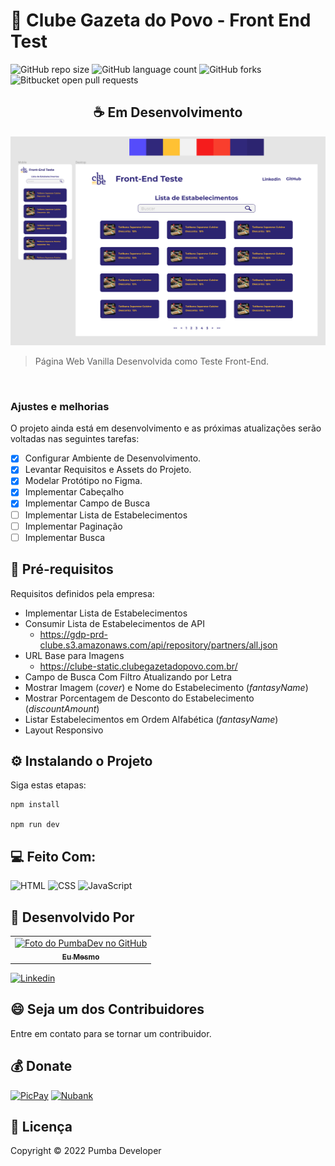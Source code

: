 # 🚀 Clube Gazeta do Povo - Front End Test

![GitHub repo size](https://img.shields.io/github/repo-size/pumba-dev/gazeta-test?style=for-the-badge)
![GitHub language count](https://img.shields.io/github/languages/count/pumba-dev/gazeta-test?style=for-the-badge)
![GitHub forks](https://img.shields.io/github/forks/pumba-dev/gazeta-test?style=for-the-badge)
![Bitbucket open pull requests](https://img.shields.io/github/issues-pr/pumba-dev/gazeta-test?style=for-the-badge)

<center> <h2>☕ Em Desenvolvimento</h2> </center>

<img src="./assets/prototype.png" alt="Imagem do Protótipo no Figma"/>

> Página Web Vanilla Desenvolvida como Teste Front-End.

<br>

### Ajustes e melhorias

O projeto ainda está em desenvolvimento e as próximas atualizações serão voltadas nas seguintes tarefas:

- [x] Configurar Ambiente de Desenvolvimento.
- [x] Levantar Requisitos e Assets do Projeto.
- [x] Modelar Protótipo no Figma.
- [x] Implementar Cabeçalho
- [x] Implementar Campo de Busca
- [ ] Implementar Lista de Estabelecimentos
- [ ] Implementar Paginação
- [ ] Implementar Busca

## 📝 Pré-requisitos

Requisitos definidos pela empresa:

- Implementar Lista de Estabelecimentos
- Consumir Lista de Estabelecimentos de API
    - https://gdp-prd-clube.s3.amazonaws.com/api/repository/partners/all.json
- URL Base para Imagens
    - https://clube-static.clubegazetadopovo.com.br/
- Campo de Busca Com Filtro Atualizando por Letra
- Mostrar Imagem (*cover*) e Nome do Estabelecimento (*fantasyName*)
- Mostrar Porcentagem de Desconto do Estabelecimento (*discountAmount*)
- Listar Estabelecimentos em Ordem Alfabética (*fantasyName*)
- Layout Responsivo

## ⚙️ Instalando o Projeto
Siga estas etapas:

```
npm install

npm run dev
```

## 💻 Feito Com:

![HTML](https://img.shields.io/badge/HTML5-E34F26?style=for-the-badge&logo=html5&logoColor=white)
![CSS](https://img.shields.io/badge/CSS3-1572B6?style=for-the-badge&logo=css3&logoColor=white)
![JavaScript](https://img.shields.io/badge/JavaScript-F7DF1E?style=for-the-badge&logo=javascript&logoColor=black)

## 🤝 Desenvolvido Por

<table>
  <tr>
    <td align="center">
      <a href="https://github.com/pumba-dev">
        <img src="https://static.wikia.nocookie.net/disneypt/images/c/cf/It_means_no_worries.png/revision/latest?cb=20200128144126&path-prefix=pt" width="100px;" alt="Foto do PumbaDev no GitHub"/><br>
        <sub>
          <b>Eu Mesmo</b>
        </sub>
      </a>
    </td>
  </tr>
</table>

[![Linkedin](https://img.shields.io/badge/LinkedIn-0077B5?style=for-the-badge&logo=linkedin&logoColor=white)](https://www.linkedin.com/in/pumba-dev/)


## 😄 Seja um dos Contribuidores<br>

Entre em contato para se tornar um contribuidor.

## 💰 Donate

[![PicPay](https://img.shields.io/badge/PicPay-%40PumbaDev%20-brightgreen)](https://picpay.me/pumbadev)
[![Nubank](https://img.shields.io/badge/Nubank-Pix%20QR%20Code-blueviolet)](https://nubank.com.br/pagar/1ou9f/ifu2K7YNO7)

## 📝 Licença

Copyright © 2022 Pumba Developer
